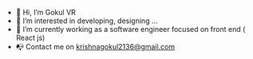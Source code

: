- 👋 Hi, I’m Gokul VR
- 👀 I’m interested in developing, designing ...
- 🌱 I’m currently working as a software engineer focused on front end ( React js) 
- 📭 Contact me on krishnagokul2136@gmail.com


<!---
Gokulvr17/Gokulvr17 is a ✨ special ✨ repository because its `README.md` (this file) appears on your GitHub profile.
You can click the Preview link to take a look at your changes.
--->
